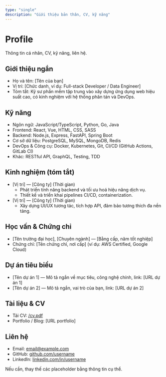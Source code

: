 ```yaml
---
type: "single"
description: "Giới thiệu bản thân, CV, kỹ năng"
---
```

# Profile
Thông tin cá nhân, CV, kỹ năng, liên hệ.
## Giới thiệu ngắn
- Họ và tên: [Tên của bạn]  
- Vị trí: [Chức danh, ví dụ: Full-stack Developer / Data Engineer]  
- Tóm tắt: Kỹ sư phần mềm tập trung vào xây dựng ứng dụng web hiệu suất cao, có kinh nghiệm với hệ thống phân tán và DevOps.

## Kỹ năng
- Ngôn ngữ: JavaScript/TypeScript, Python, Go, Java  
- Frontend: React, Vue, HTML, CSS, SASS  
- Backend: Node.js, Express, FastAPI, Spring Boot  
- Cơ sở dữ liệu: PostgreSQL, MySQL, MongoDB, Redis  
- DevOps & Công cụ: Docker, Kubernetes, Git, CI/CD (GitHub Actions, GitLab CI)  
- Khác: RESTful API, GraphQL, Testing, TDD

## Kinh nghiệm (tóm tắt)
- [Vị trí] — [Công ty] (Thời gian)
    - Phát triển tính năng backend và tối ưu hoá hiệu năng dịch vụ.
    - Thiết kế và triển khai pipelines CI/CD, containerization.
- [Vị trí] — [Công ty] (Thời gian)
    - Xây dựng UI/UX tương tác, tích hợp API, đảm bảo tương thích đa nền tảng.

## Học vấn & Chứng chỉ
- [Tên trường đại học], [Chuyên ngành] — [Bằng cấp, năm tốt nghiệp]  
- Chứng chỉ: [Tên chứng chỉ, nơi cấp] (ví dụ: AWS Certified, Google Cloud)

## Dự án tiêu biểu
- [Tên dự án 1] — Mô tả ngắn về mục tiêu, công nghệ chính, link: [URL dự án 1]  
- [Tên dự án 2] — Mô tả ngắn, vai trò của bạn, link: [URL dự án 2]

## Tài liệu & CV
- Tải CV: [/cv.pdf](./cv.pdf)
- Portfolio / Blog: [URL portfolio]

## Liên hệ
- Email: [email@example.com](mailto:email@example.com)  
- GitHub: [github.com/username](https://github.com/username)  
- LinkedIn: [linkedin.com/in/username](https://linkedin.com/in/username)

Nếu cần, thay thế các placeholder bằng thông tin cụ thể.